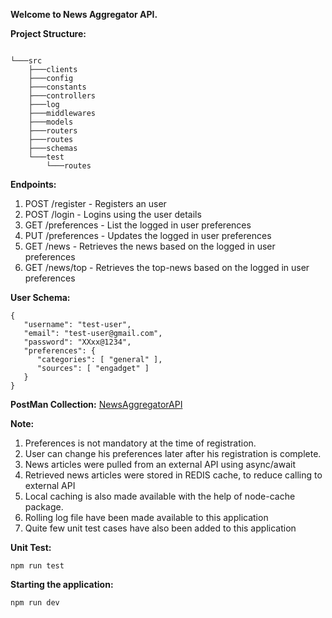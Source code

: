 **Welcome to News Aggregator API.**

**Project Structure:**
```

└───src  
    ├───clients   
    ├───config    
    ├───constants    
    ├───controllers  
    ├───log    
    ├───middlewares  
    ├───models    
    ├───routers      
    ├───routes    
    ├───schemas      
    └───test      
        └───routes
```

**Endpoints:**

1. POST /register       -  Registers an user
2. POST /login          -  Logins using the user details
3. GET /preferences     -  List the logged in user preferences
4. PUT /preferences     -  Updates the logged in user preferences
5. GET /news            -  Retrieves the news based on the logged in user preferences
6. GET /news/top        -  Retrieves the top-news based on the logged in user preferences

**User Schema:**
   ```
{
      "username": "test-user",
      "email": "test-user@gmail.com",
      "password": "XXxx@1234",
      "preferences": {
         "categories": [ "general" ],
         "sources": [ "engadget" ] 
      }
   }
```

**PostMan Collection:**
[NewsAggregatorAPI](NewsAggregatorApi.postman_collection.json)

**Note:**
1. Preferences is not mandatory at the time of registration.
2. User can change his preferences later after his registration is complete.
3. News articles were pulled from an external API using async/await
4. Retrieved news articles were stored in REDIS cache, to reduce calling to external API
5. Local caching is also made available with the help of node-cache package.
6. Rolling log file have been made available to this application
7. Quite few unit test cases have also been added to this application

**Unit Test:**
```
npm run test 
``` 

**Starting the application:**
```
npm run dev
```
